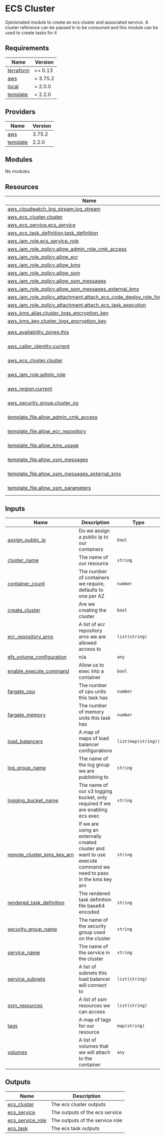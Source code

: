 # ECS Cluster
Opinionated module to create an ecs cluster and associated service. A cluster reference can be passed in to be consumed
and this module can be used to create tasks for it

<!-- BEGIN_TF_DOCS -->
## Requirements

| Name | Version |
|------|---------|
| <a name="requirement_terraform"></a> [terraform](#requirement\_terraform) | >= 0.13 |
| <a name="requirement_aws"></a> [aws](#requirement\_aws) | = 3.75.2 |
| <a name="requirement_local"></a> [local](#requirement\_local) | = 2.0.0 |
| <a name="requirement_template"></a> [template](#requirement\_template) | = 2.2.0 |

## Providers

| Name | Version |
|------|---------|
| <a name="provider_aws"></a> [aws](#provider\_aws) | 3.75.2 |
| <a name="provider_template"></a> [template](#provider\_template) | 2.2.0 |

## Modules

No modules.

## Resources

| Name | Type |
|------|------|
| [aws_cloudwatch_log_stream.log_stream](https://registry.terraform.io/providers/hashicorp/aws/3.75.2/docs/resources/cloudwatch_log_stream) | resource |
| [aws_ecs_cluster.cluster](https://registry.terraform.io/providers/hashicorp/aws/3.75.2/docs/resources/ecs_cluster) | resource |
| [aws_ecs_service.ecs_service](https://registry.terraform.io/providers/hashicorp/aws/3.75.2/docs/resources/ecs_service) | resource |
| [aws_ecs_task_definition.task_definition](https://registry.terraform.io/providers/hashicorp/aws/3.75.2/docs/resources/ecs_task_definition) | resource |
| [aws_iam_role.ecs_service_role](https://registry.terraform.io/providers/hashicorp/aws/3.75.2/docs/resources/iam_role) | resource |
| [aws_iam_role_policy.allow_admin_role_cmk_access](https://registry.terraform.io/providers/hashicorp/aws/3.75.2/docs/resources/iam_role_policy) | resource |
| [aws_iam_role_policy.allow_ecr](https://registry.terraform.io/providers/hashicorp/aws/3.75.2/docs/resources/iam_role_policy) | resource |
| [aws_iam_role_policy.allow_kms](https://registry.terraform.io/providers/hashicorp/aws/3.75.2/docs/resources/iam_role_policy) | resource |
| [aws_iam_role_policy.allow_ssm](https://registry.terraform.io/providers/hashicorp/aws/3.75.2/docs/resources/iam_role_policy) | resource |
| [aws_iam_role_policy.allow_ssm_messages](https://registry.terraform.io/providers/hashicorp/aws/3.75.2/docs/resources/iam_role_policy) | resource |
| [aws_iam_role_policy.allow_ssm_messages_external_kms](https://registry.terraform.io/providers/hashicorp/aws/3.75.2/docs/resources/iam_role_policy) | resource |
| [aws_iam_role_policy_attachment.attach_ecs_code_deploy_role_for_ecs](https://registry.terraform.io/providers/hashicorp/aws/3.75.2/docs/resources/iam_role_policy_attachment) | resource |
| [aws_iam_role_policy_attachment.attach_ecs_task_execution](https://registry.terraform.io/providers/hashicorp/aws/3.75.2/docs/resources/iam_role_policy_attachment) | resource |
| [aws_kms_alias.cluster_logs_encryption_key](https://registry.terraform.io/providers/hashicorp/aws/3.75.2/docs/resources/kms_alias) | resource |
| [aws_kms_key.cluster_logs_encryption_key](https://registry.terraform.io/providers/hashicorp/aws/3.75.2/docs/resources/kms_key) | resource |
| [aws_availability_zones.this](https://registry.terraform.io/providers/hashicorp/aws/3.75.2/docs/data-sources/availability_zones) | data source |
| [aws_caller_identity.current](https://registry.terraform.io/providers/hashicorp/aws/3.75.2/docs/data-sources/caller_identity) | data source |
| [aws_ecs_cluster.cluster](https://registry.terraform.io/providers/hashicorp/aws/3.75.2/docs/data-sources/ecs_cluster) | data source |
| [aws_iam_role.admin_role](https://registry.terraform.io/providers/hashicorp/aws/3.75.2/docs/data-sources/iam_role) | data source |
| [aws_region.current](https://registry.terraform.io/providers/hashicorp/aws/3.75.2/docs/data-sources/region) | data source |
| [aws_security_group.cluster_sg](https://registry.terraform.io/providers/hashicorp/aws/3.75.2/docs/data-sources/security_group) | data source |
| [template_file.allow_admin_cmk_access](https://registry.terraform.io/providers/hashicorp/template/2.2.0/docs/data-sources/file) | data source |
| [template_file.allow_ecr_repository](https://registry.terraform.io/providers/hashicorp/template/2.2.0/docs/data-sources/file) | data source |
| [template_file.allow_kms_usage](https://registry.terraform.io/providers/hashicorp/template/2.2.0/docs/data-sources/file) | data source |
| [template_file.allow_ssm_messages](https://registry.terraform.io/providers/hashicorp/template/2.2.0/docs/data-sources/file) | data source |
| [template_file.allow_ssm_messages_external_kms](https://registry.terraform.io/providers/hashicorp/template/2.2.0/docs/data-sources/file) | data source |
| [template_file.allow_ssm_parameters](https://registry.terraform.io/providers/hashicorp/template/2.2.0/docs/data-sources/file) | data source |

## Inputs

| Name | Description | Type | Default | Required |
|------|-------------|------|---------|:--------:|
| <a name="input_assign_public_ip"></a> [assign\_public\_ip](#input\_assign\_public\_ip) | Do we assign a public ip to our containers | `bool` | `false` | no |
| <a name="input_cluster_name"></a> [cluster\_name](#input\_cluster\_name) | The name of our resource | `string` | n/a | yes |
| <a name="input_container_count"></a> [container\_count](#input\_container\_count) | The number of containers we require, defaults to one per AZ | `number` | `null` | no |
| <a name="input_create_cluster"></a> [create\_cluster](#input\_create\_cluster) | Are we creating the cluster | `bool` | `true` | no |
| <a name="input_ecr_repository_arns"></a> [ecr\_repository\_arns](#input\_ecr\_repository\_arns) | A list of ecr repository arns we are allowed access to | `list(string)` | n/a | yes |
| <a name="input_efs_volume_configuration"></a> [efs\_volume\_configuration](#input\_efs\_volume\_configuration) | n/a | `any` | `[]` | no |
| <a name="input_enable_execute_command"></a> [enable\_execute\_command](#input\_enable\_execute\_command) | Allow us to exec into a container | `bool` | `false` | no |
| <a name="input_fargate_cpu"></a> [fargate\_cpu](#input\_fargate\_cpu) | The number of cpu units this task has | `number` | `1024` | no |
| <a name="input_fargate_memory"></a> [fargate\_memory](#input\_fargate\_memory) | The number of memory units this task has | `number` | `4096` | no |
| <a name="input_load_balancers"></a> [load\_balancers](#input\_load\_balancers) | A map of maps of load balancer configurations | `list(map(string))` | `[]` | no |
| <a name="input_log_group_name"></a> [log\_group\_name](#input\_log\_group\_name) | The name of the log group we are publishing to | `string` | n/a | yes |
| <a name="input_logging_bucket_name"></a> [logging\_bucket\_name](#input\_logging\_bucket\_name) | The name of our s3 logging bucket, only required if we are enabling ecs exec | `string` | `null` | no |
| <a name="input_remote_cluster_kms_key_arn"></a> [remote\_cluster\_kms\_key\_arn](#input\_remote\_cluster\_kms\_key\_arn) | If we are using an externally created cluster and want to use execute command we need to pass in the kms key arn | `string` | `null` | no |
| <a name="input_rendered_task_definition"></a> [rendered\_task\_definition](#input\_rendered\_task\_definition) | The rendered task definition file base64 encoded | `string` | n/a | yes |
| <a name="input_security_group_name"></a> [security\_group\_name](#input\_security\_group\_name) | The name of the security group used on the cluster | `string` | n/a | yes |
| <a name="input_service_name"></a> [service\_name](#input\_service\_name) | The name of the service in the cluster | `string` | `null` | no |
| <a name="input_service_subnets"></a> [service\_subnets](#input\_service\_subnets) | A list of subnets this load balancer will connect to | `list(string)` | n/a | yes |
| <a name="input_ssm_resources"></a> [ssm\_resources](#input\_ssm\_resources) | A list of ssm resources we can access | `list(string)` | `[]` | no |
| <a name="input_tags"></a> [tags](#input\_tags) | A map of tags for our resource | `map(string)` | n/a | yes |
| <a name="input_volumes"></a> [volumes](#input\_volumes) | A list of volumes that we will attach to the container | `any` | `[]` | no |

## Outputs

| Name | Description |
|------|-------------|
| <a name="output_ecs_cluster"></a> [ecs\_cluster](#output\_ecs\_cluster) | The ecs cluster outputs |
| <a name="output_ecs_service"></a> [ecs\_service](#output\_ecs\_service) | The outputs of the ecs service |
| <a name="output_ecs_service_role"></a> [ecs\_service\_role](#output\_ecs\_service\_role) | The outputs of the service role |
| <a name="output_ecs_task"></a> [ecs\_task](#output\_ecs\_task) | The ecs task outputs |
<!-- END_TF_DOCS -->
